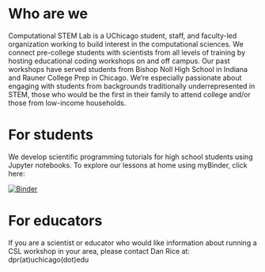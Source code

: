 # Who are we

Computational STEM Lab is a UChicago student, staff, and faculty-led organization working to build interest in the computational sciences. We connect pre-college students with scientists from all levels of training by hosting educational coding workshops on and off campus. Our past workshops have served students from Bishop Noll High School in Indiana and Rauner College Prep in Chicago. We’re especially passionate about engaging with students from backgrounds traditionally underrepresented in STEM, those who would be the first in their family to attend college and/or those from low-income households.

# For students

We develop scientific programming tutorials for high school students using Jupyter notebooks. To explore our lessons at home using myBinder, click here:

[![Binder](https://mybinder.org/badge_logo.svg)](https://mybinder.org/v2/gh/computational-stem-lab/csl-tutorial/master)

# For educators

If you are a scientist or educator who would like information about running a CSL workshop in your area, please contact Dan Rice at: dpr(at)uchicago(dot)edu
